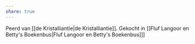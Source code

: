 ```yaml
---
share: true
---
```

Peerd van [[de Kristalliantie|de Kristalliantie]]. 
Gekocht in [[Fluf Langoor en Betty's Boekenbus|Fluf Langoor en Betty's Boekenbus]]]
